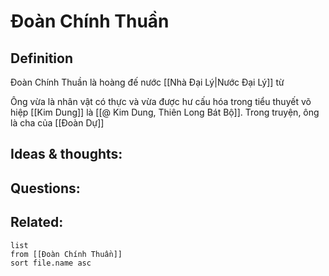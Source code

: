 # Đoàn Chính Thuần

## Definition
Đoàn Chính Thuần là hoàng đế nước [[Nhà Đại Lý|Nước Đại Lý]] từ 

Ông vừa là nhân vật có thực và vừa được hư cấu hóa trong tiểu thuyết võ hiệp [[Kim Dung]] là [[@ Kim Dung, Thiên Long Bát Bộ]]. Trong truyện, ông là cha của [[Đoàn Dự]]

## Ideas & thoughts:


## Questions:


## Related:
```dataview
list
from [[Đoàn Chính Thuần]]
sort file.name asc
```